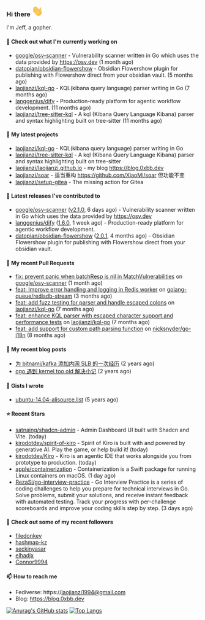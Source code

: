 ### Hi there <img src="https://raw.githubusercontent.com/laojianzi/laojianzi/main/wave.gif" width="30px">

I'm Jeff, a gopher.

#### 👷 Check out what I'm currently working on

- [google/osv-scanner](https://github.com/google/osv-scanner) - Vulnerability scanner written in Go which uses the data provided by https://osv.dev (1 month ago)
- [datopian/obsidian-flowershow](https://github.com/datopian/obsidian-flowershow) - Obsidian Flowershow plugin for publishing with Flowershow direct from your obsidian vault. (5 months ago)
- [laojianzi/kql-go](https://github.com/laojianzi/kql-go) - KQL(kibana query language) parser writing in Go (7 months ago)
- [langgenius/dify](https://github.com/langgenius/dify) - Production-ready platform for agentic workflow development. (11 months ago)
- [laojianzi/tree-sitter-kql](https://github.com/laojianzi/tree-sitter-kql) - A kql (Kibana Query Language Kibana) parser and syntax highlighting built on tree-sitter (11 months ago)

#### 🌱 My latest projects

- [laojianzi/kql-go](https://github.com/laojianzi/kql-go) - KQL(kibana query language) parser writing in Go
- [laojianzi/tree-sitter-kql](https://github.com/laojianzi/tree-sitter-kql) - A kql (Kibana Query Language Kibana) parser and syntax highlighting built on tree-sitter
- [laojianzi/laojianzi.github.io](https://github.com/laojianzi/laojianzi.github.io) - my blog https://blog.0xbb.dev
- [laojianzi/soar](https://github.com/laojianzi/soar) - 适当重构 https://github.com/XiaoMi/soar 但功能不变
- [laojianzi/setup-gitea](https://github.com/laojianzi/setup-gitea) - The missing action for Gitea

#### 🔭 Latest releases I've contributed to

- [google/osv-scanner](https://github.com/google/osv-scanner) ([v2.1.0](https://github.com/google/osv-scanner/releases/tag/v2.1.0), 6 days ago) - Vulnerability scanner written in Go which uses the data provided by https://osv.dev
- [langgenius/dify](https://github.com/langgenius/dify) ([1.6.0](https://github.com/langgenius/dify/releases/tag/1.6.0), 1 week ago) - Production-ready platform for agentic workflow development.
- [datopian/obsidian-flowershow](https://github.com/datopian/obsidian-flowershow) ([2.0.1](https://github.com/datopian/obsidian-flowershow/releases/tag/2.0.1), 4 months ago) - Obsidian Flowershow plugin for publishing with Flowershow direct from your obsidian vault.

#### 🔨 My recent Pull Requests

- [fix: prevent panic when batchResp is nil in MatchVulnerabilities](https://github.com/google/osv-scanner/pull/1922) on [google/osv-scanner](https://github.com/google/osv-scanner) (1 month ago)
- [feat: Improve error handling and logging in Redis worker](https://github.com/golang-queue/redisdb-stream/pull/31) on [golang-queue/redisdb-stream](https://github.com/golang-queue/redisdb-stream) (3 months ago)
- [feat: add fuzz testing for parser and handle escaped colons](https://github.com/laojianzi/kql-go/pull/10) on [laojianzi/kql-go](https://github.com/laojianzi/kql-go) (7 months ago)
- [feat: enhance KQL parser with escaped character support and performance tests](https://github.com/laojianzi/kql-go/pull/8) on [laojianzi/kql-go](https://github.com/laojianzi/kql-go) (7 months ago)
- [feat: add support for custom path parsing function](https://github.com/nicksnyder/go-i18n/pull/346) on [nicksnyder/go-i18n](https://github.com/nicksnyder/go-i18n) (8 months ago)

#### 📜 My recent blog posts

- [为 bitnami/kafka 添加内网 SLB 的一次经历](https://blog.0xbb.devhttps://blog.0xbb.dev/posts/bitnami-kafka-slb/) (2 years ago)
- [cgo 遇到 kernel too old 解决小记](https://blog.0xbb.devhttps://blog.0xbb.dev/posts/cgo-kernel-too-old/) (2 years ago)

#### 📓 Gists I wrote

- [ubuntu-14.04-alisource.list](https://gist.github.com/07e2a6bf71a7457b6bd0526b174e744d) (5 years ago)

#### ⭐ Recent Stars

- [satnaing/shadcn-admin](https://github.com/satnaing/shadcn-admin) - Admin Dashboard UI built with Shadcn and Vite. (today)
- [kirodotdev/spirit-of-kiro](https://github.com/kirodotdev/spirit-of-kiro) - Spirit of Kiro is built with and powered by generative AI. Play the game, or help build it! (today)
- [kirodotdev/Kiro](https://github.com/kirodotdev/Kiro) - Kiro is an agentic IDE that works alongside you from prototype to production. (today)
- [apple/containerization](https://github.com/apple/containerization) - Containerization is a Swift package for running Linux containers on macOS. (1 day ago)
- [RezaSi/go-interview-practice](https://github.com/RezaSi/go-interview-practice) - Go Interview Practice is a series of coding challenges to help you prepare for technical interviews in Go. Solve problems, submit your solutions, and receive instant feedback with automated testing. Track your progress with per-challenge scoreboards and improve your coding skills step by step. (3 days ago)

#### 👯 Check out some of my recent followers

- [filedonkey](https://github.com/filedonkey)
- [hashmap-kz](https://github.com/hashmap-kz)
- [seckinyasar](https://github.com/seckinyasar)
- [elhadjx](https://github.com/elhadjx)
- [Connor9994](https://github.com/Connor9994)

#### 📫 How to reach me

- Fediverse: https://laojianzi1994@gmail.com
- Blog: https://blog.0xbb.dev


[![Anurag's GitHub stats](https://github-readme-stats.vercel.app/api?username=laojianzi&count_private=true&show_icons=true&theme=vue-dark&include_all_commits=true)](https://github.com/laojianzi/laojianzi)
[![Top Langs](https://github-readme-stats.vercel.app/api/top-langs/?username=laojianzi&theme=vue-dark)](https://github.com/laojianzi/laojianzi)
